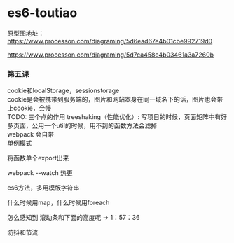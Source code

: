 # es6-toutiao
原型图地址：https://www.processon.com/diagraming/5d6ead67e4b01cbe992719d0

https://www.processon.com/diagraming/5d7ca458e4b03461a3a7260b


### 第五课 
cookie和localStorage，sessionstorage  
cookie是会被携带到服务端的，图片和网站本身在同一域名下的话，图片也会带上cookie，会慢  
TODO:
三个点的作用
treeshaking（性能优化）:   写项目的时候，页面矩阵中有好多页面，公用一个util的时候，用不到的函数方法会滤掉  
webpack 会自带  
单例模式  

将函数单个export出来  

webpack --watch 热更  

es6方法，多用模版字符串  

什么时候用map，什么时候用foreach  

怎么感知到 滚动条和下面的高度呢 -> 1：57：36  

防抖和节流
